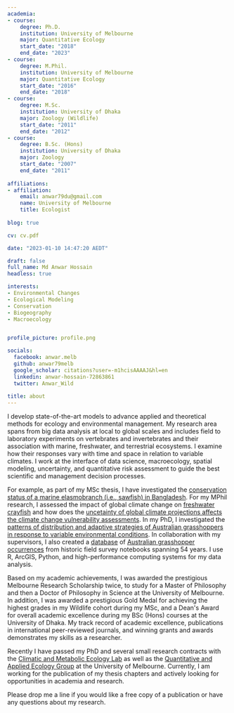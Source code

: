 ```yaml
---
academia:
- course:
    degree: Ph.D.
    institution: University of Melbourne
    major: Quantitative Ecology
    start_date: "2018"
    end_date: "2023"
- course:
    degree: M.Phil.
    institution: University of Melbourne
    major: Quantitative Ecology
    start_date: "2016"
    end_date: "2018"
- course:
    degree: M.Sc.
    institution: University of Dhaka
    major: Zoology (Wildlife)
    start_date: "2011"
    end_date: "2012"
- course:
    degree: B.Sc. (Hons)
    institution: University of Dhaka
    major: Zoology
    start_date: "2007"
    end_date: "2011"
    
affiliations:
- affiliation:
    email: anwar79du@gmail.com
    name: University of Melbourne
    title: Ecologist
    
blog: true

cv: cv.pdf

date: "2023-01-10 14:47:20 AEDT"

draft: false
full_name: Md Anwar Hossain
headless: true

interests:
- Environmental Changes
- Ecological Modeling
- Conservation
- Biogeography
- Macroecology


profile_picture: profile.png

socials:
  facebook: anwar.melb
  github: anwar79melb
  google_scholar: citations?user=-m1hcisAAAAJ&hl=en
  linkedin: anwar-hossain-72863861
  twitter: Anwar_Wild
  
title: about
---
```


I develop state-of-the-art models to advance applied and theoretical methods for ecology and environmental management. My research area spans from big data analysis at local to global scales and includes field to laboratory experiments on vertebrates and invertebrates and their association with marine, freshwater, and terrestrial ecosystems. I examine how their responses vary with time and space in relation to variable climates. I work at the interface of data science, macroecology, spatial modeling, uncertainty, and quantitative risk assessment to guide the best scientific and management decision processes. 

For example, as part of my MSc thesis, I have investigated the [conservation status of a marine elasmobranch (i.e., sawfish) in Bangladesh](https://onlinelibrary.wiley.com/doi/10.1002/aqc.2466). For my MPhil research, I assessed the impact of global climate change on [freshwater crayfish](https://onlinelibrary.wiley.com/doi/10.1111/ddi.12831) and how does the [uncetainty of global climate projections affects the climate change vulnerability assessments](https://onlinelibrary.wiley.com/doi/10.1111/ddi.12936). In my PhD, I investigated the [patterns of distribution and adaptive strategies of Australian grasshoppers in response to variable environmental conditions](https://minerva-access.unimelb.edu.au/items/d6602761-b9e9-4dc1-b52d-e0ceb9bae69a). In collaboration with my supervisors, I also created a [database](https://doi.org/10.5061/dryad.2fqz612sn) of [Australian grasshopper occurrences](https://doi.org/10.1111/aen.12628) from historic field survey notebooks spanning 54 years. I use R, ArcGIS, Python, and high-performance computing systems for my data analysis. 

Based on my academic achievements, I was awarded the prestigious Melbourne Research Scholarship twice, to study for a Master of Philosophy and then a Doctor of Philosophy in Science at the University of Melbourne. In addition, I was awarded a prestigious Gold Medal for achieving the highest grades in my Wildlife cohort during my MSc, and a Dean's Award for overall academic excellence during my BSc (Hons) courses at the University of Dhaka. My track record of academic excellence, publications in international peer-reviewed journals, and winning grants and awards demonstrates my skills as a researcher.

Recently I have passed my PhD and several small research contracts with the [Climatic and Metabolic Ecology Lab](https://camel.science.unimelb.edu.au/) as well as the [Quantitative and Applied Ecology Group](qaeco.com) at the University of Melbourne. Currently, I am working for the publication of my thesis chapters and actively looking for opportunities in academia and research.

Please drop me a line if you would like a free copy of a publication or have any questions about my research.
